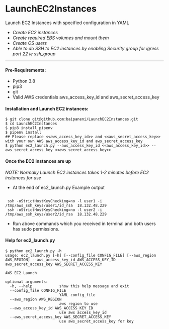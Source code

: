 # LaunchEC2Instances
Launch EC2 Instances with specified configuration in YAML
- *Create EC2 instances*
- *Create required EBS volumes and mount them*
- *Create OS users*
- *Able to do SSH to EC2 instances by enabling Security group for igress port 22 ie ssh_group* 
___
#### Pre-Requirements:

- Python 3.8
- pip3 
- git 
- Valid AWS credentials aws_access_key_id and aws_secret_access_key

#### Installation and Launch EC2 instances:

```
$ git clone git@github.com:baipaneni/LaunchEC2Instances.git
$ cd LaunchEC2Instances
$ pip3 install pipenv
$ pipenv install 
## Please replace <<aws_access_key_id>> and <<aws_secret_access_key>>  with your own AWS aws_access_key_id and aws_secret_access_key
$ python ec2_launch.py --aws_access_key_id <<aws_access_key_id>> --aws_secret_access_key <<aws_secret_access_key>>

```
#### Once the EC2 instances are up
*NOTE: Normally Launch EC2 instances takes 1-2 minutes before EC2 instances for use*

- At the end of ec2_launch.py Example output

```

 ssh -oStrictHostKeyChecking=no -l user1 -i /tmp/aws_ssh_keys/user1/id_rsa  18.132.48.229
 ssh -oStrictHostKeyChecking=no -l user2 -i /tmp/aws_ssh_keys/user2/id_rsa  18.132.48.229

```
- Run above commands which you received in terminal and both users has sudo permissions.


#### Help for ec2_launch.py

```
$ python ec2_launch.py -h
usage: ec2_launch.py [-h] [--config_file CONFIG_FILE] [--aws_region AWS_REGION] --aws_access_key_id AWS_ACCESS_KEY_ID --aws_secret_access_key AWS_SECRET_ACCESS_KEY

AWS EC2 Launch

optional arguments:
  -h, --help            show this help message and exit
  --config_file CONFIG_FILE
                        YAML config_file
  --aws_region AWS_REGION
                        aws region to use
  --aws_access_key_id AWS_ACCESS_KEY_ID
                        use aws access_key_id
  --aws_secret_access_key AWS_SECRET_ACCESS_KEY
                        use aws_secret_access_key for key
```

